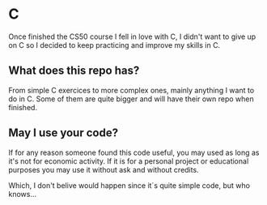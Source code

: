 # C

Once finished the CS50 course I fell in love with C, I didn't want to give up on C so I decided to keep practicing and improve my skills in C.

## What does this repo has?

From simple C exercices to more complex ones, mainly anything I want to do in C. Some of them are quite bigger and will have their own repo when finished.

## May I use your code?

If for any reason someone found this code useful, you may used as long as it's not for economic activity. If it is for a personal project or educational purposes you may use it without ask and without credits.

Which, I don't belive would happen since it´s quite simple code, but who knows...
